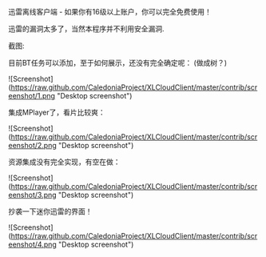 迅雷离线客户端 - 如果你有16级以上账户，你可以完全免费使用！

迅雷的漏洞太多了，当然本程序并不利用安全漏洞.

截图:

目前BT任务可以添加，至于如何展示，还没有完全确定呢：
(做成树？)

![Screenshot] (https://raw.github.com/CaledoniaProject/XLCloudClient/master/contrib/screenshot/1.png "Desktop screenshot")

集成MPlayer了，看片比较爽：

![Screenshot] (https://raw.github.com/CaledoniaProject/XLCloudClient/master/contrib/screenshot/2.png "Desktop screenshot")

资源集成没有完全实现，有空在做：

![Screenshot] (https://raw.github.com/CaledoniaProject/XLCloudClient/master/contrib/screenshot/3.png "Desktop screenshot")

抄袭一下迷你迅雷的界面！

![Screenshot] (https://raw.github.com/CaledoniaProject/XLCloudClient/master/contrib/screenshot/4.png "Desktop screenshot")
